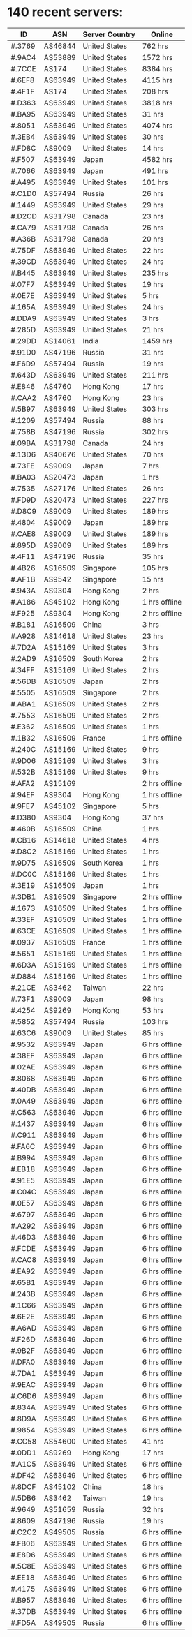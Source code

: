 # 140 recent servers:

| ID | ASN | Server Country | Online |
| ------ | ------ | ------ | ------ |
| #.3769 | AS46844 | United States | 762 hrs |
| #.9AC4 | AS53889 | United States | 1572 hrs |
| #.7CCE | AS174 | United States | 8384 hrs |
| #.6EF8 | AS63949 | United States | 4115 hrs |
| #.4F1F | AS174 | United States | 208 hrs |
| #.D363 | AS63949 | United States | 3818 hrs |
| #.BA95 | AS63949 | United States | 31 hrs |
| #.8051 | AS63949 | United States | 4074 hrs |
| #.3EB4 | AS63949 | United States | 30 hrs |
| #.FD8C | AS9009 | United States | 14 hrs |
| #.F507 | AS63949 | Japan | 4582 hrs |
| #.7066 | AS63949 | Japan | 491 hrs |
| #.A495 | AS63949 | United States | 101 hrs |
| #.C1D0 | AS57494 | Russia | 26 hrs |
| #.1449 | AS63949 | United States | 29 hrs |
| #.D2CD | AS31798 | Canada | 23 hrs |
| #.CA79 | AS31798 | Canada | 26 hrs |
| #.A36B | AS31798 | Canada | 20 hrs |
| #.75DF | AS63949 | United States | 22 hrs |
| #.39CD | AS63949 | United States | 24 hrs |
| #.B445 | AS63949 | United States | 235 hrs |
| #.07F7 | AS63949 | United States | 19 hrs |
| #.0E7E | AS63949 | United States | 5 hrs |
| #.165A | AS63949 | United States | 24 hrs |
| #.DDA9 | AS63949 | United States | 3 hrs |
| #.285D | AS63949 | United States | 21 hrs |
| #.29DD | AS14061 | India | 1459 hrs |
| #.91D0 | AS47196 | Russia | 31 hrs |
| #.F6D9 | AS57494 | Russia | 19 hrs |
| #.643D | AS63949 | United States | 211 hrs |
| #.E846 | AS4760 | Hong Kong | 17 hrs |
| #.CAA2 | AS4760 | Hong Kong | 23 hrs |
| #.5B97 | AS63949 | United States | 303 hrs |
| #.1209 | AS57494 | Russia | 88 hrs |
| #.758B | AS47196 | Russia | 302 hrs |
| #.09BA | AS31798 | Canada | 24 hrs |
| #.13D6 | AS40676 | United States | 70 hrs |
| #.73FE | AS9009 | Japan | 7 hrs |
| #.BA03 | AS20473 | Japan | 1 hrs |
| #.7535 | AS27176 | United States | 26 hrs |
| #.FD9D | AS20473 | United States | 227 hrs |
| #.D8C9 | AS9009 | United States | 189 hrs |
| #.4804 | AS9009 | Japan | 189 hrs |
| #.CAE8 | AS9009 | United States | 189 hrs |
| #.895D | AS9009 | United States | 189 hrs |
| #.4F11 | AS47196 | Russia | 35 hrs |
| #.4B26 | AS16509 | Singapore | 105 hrs |
| #.AF1B | AS9542 | Singapore | 15 hrs |
| #.943A | AS9304 | Hong Kong | 2 hrs |
| #.A186 | AS45102 | Hong Kong | 1 hrs offline |
| #.F925 | AS9304 | Hong Kong | 2 hrs offline |
| #.B181 | AS16509 | China | 3 hrs |
| #.A928 | AS14618 | United States | 23 hrs |
| #.7D2A | AS15169 | United States | 3 hrs |
| #.2AD9 | AS16509 | South Korea | 2 hrs |
| #.34FF | AS15169 | United States | 2 hrs |
| #.56DB | AS16509 | Japan | 2 hrs |
| #.5505 | AS16509 | Singapore | 2 hrs |
| #.ABA1 | AS16509 | United States | 2 hrs |
| #.7553 | AS16509 | United States | 2 hrs |
| #.E362 | AS16509 | United States | 1 hrs |
| #.1B32 | AS16509 | France | 1 hrs offline |
| #.240C | AS15169 | United States | 9 hrs |
| #.9D06 | AS15169 | United States | 3 hrs |
| #.532B | AS15169 | United States | 9 hrs |
| #.AFA2 | AS15169 |  | 2 hrs offline |
| #.94EF | AS9304 | Hong Kong | 1 hrs offline |
| #.9FE7 | AS45102 | Singapore | 5 hrs |
| #.D380 | AS9304 | Hong Kong | 37 hrs |
| #.460B | AS16509 | China | 1 hrs |
| #.CB16 | AS14618 | United States | 4 hrs |
| #.D8C2 | AS15169 | United States | 1 hrs |
| #.9D75 | AS16509 | South Korea | 1 hrs |
| #.DC0C | AS15169 | United States | 1 hrs |
| #.3E19 | AS16509 | Japan | 1 hrs |
| #.3DB1 | AS16509 | Singapore | 2 hrs offline |
| #.1673 | AS16509 | United States | 1 hrs offline |
| #.33EF | AS16509 | United States | 1 hrs offline |
| #.63CE | AS16509 | United States | 1 hrs offline |
| #.0937 | AS16509 | France | 1 hrs offline |
| #.5651 | AS15169 | United States | 1 hrs offline |
| #.6D3A | AS15169 | United States | 1 hrs offline |
| #.D884 | AS15169 | United States | 1 hrs offline |
| #.21CE | AS3462 | Taiwan | 22 hrs |
| #.73F1 | AS9009 | Japan | 98 hrs |
| #.4254 | AS9269 | Hong Kong | 53 hrs |
| #.5852 | AS57494 | Russia | 103 hrs |
| #.63C6 | AS9009 | United States | 85 hrs |
| #.9532 | AS63949 | Japan | 6 hrs offline |
| #.38EF | AS63949 | Japan | 6 hrs offline |
| #.02AE | AS63949 | Japan | 6 hrs offline |
| #.8068 | AS63949 | Japan | 6 hrs offline |
| #.40DB | AS63949 | Japan | 6 hrs offline |
| #.0A49 | AS63949 | Japan | 6 hrs offline |
| #.C563 | AS63949 | Japan | 6 hrs offline |
| #.1437 | AS63949 | Japan | 6 hrs offline |
| #.C911 | AS63949 | Japan | 6 hrs offline |
| #.FA6C | AS63949 | Japan | 6 hrs offline |
| #.B994 | AS63949 | Japan | 6 hrs offline |
| #.EB18 | AS63949 | Japan | 6 hrs offline |
| #.91E5 | AS63949 | Japan | 6 hrs offline |
| #.C04C | AS63949 | Japan | 6 hrs offline |
| #.0E57 | AS63949 | Japan | 6 hrs offline |
| #.6797 | AS63949 | Japan | 6 hrs offline |
| #.A292 | AS63949 | Japan | 6 hrs offline |
| #.46D3 | AS63949 | Japan | 6 hrs offline |
| #.FCDE | AS63949 | Japan | 6 hrs offline |
| #.CAC8 | AS63949 | Japan | 6 hrs offline |
| #.EA92 | AS63949 | Japan | 6 hrs offline |
| #.65B1 | AS63949 | Japan | 6 hrs offline |
| #.243B | AS63949 | Japan | 6 hrs offline |
| #.1C66 | AS63949 | Japan | 6 hrs offline |
| #.6E2E | AS63949 | Japan | 6 hrs offline |
| #.A6AD | AS63949 | Japan | 6 hrs offline |
| #.F26D | AS63949 | Japan | 6 hrs offline |
| #.9B2F | AS63949 | Japan | 6 hrs offline |
| #.DFA0 | AS63949 | Japan | 6 hrs offline |
| #.7DA1 | AS63949 | Japan | 6 hrs offline |
| #.9EAC | AS63949 | Japan | 6 hrs offline |
| #.C6D6 | AS63949 | Japan | 6 hrs offline |
| #.834A | AS63949 | United States | 6 hrs offline |
| #.8D9A | AS63949 | United States | 6 hrs offline |
| #.9854 | AS63949 | United States | 6 hrs offline |
| #.CC58 | AS54600 | United States | 41 hrs |
| #.0DD1 | AS9269 | Hong Kong | 17 hrs |
| #.A1C5 | AS63949 | United States | 6 hrs offline |
| #.DF42 | AS63949 | United States | 6 hrs offline |
| #.8DCF | AS45102 | China | 18 hrs |
| #.5DB6 | AS3462 | Taiwan | 19 hrs |
| #.9649 | AS51659 | Russia | 32 hrs |
| #.8609 | AS47196 | Russia | 19 hrs |
| #.C2C2 | AS49505 | Russia | 6 hrs offline |
| #.FB06 | AS63949 | United States | 6 hrs offline |
| #.E8D6 | AS63949 | United States | 6 hrs offline |
| #.5C8E | AS63949 | United States | 6 hrs offline |
| #.EE18 | AS63949 | United States | 6 hrs offline |
| #.4175 | AS63949 | United States | 6 hrs offline |
| #.B957 | AS63949 | United States | 6 hrs offline |
| #.37DB | AS63949 | United States | 6 hrs offline |
| #.FD5A | AS49505 | Russia | 6 hrs offline |

